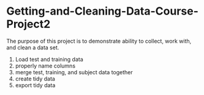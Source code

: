# Getting-and-Cleaning-Data-Course-Project2

The purpose of this project is to demonstrate ability to collect, work with, and clean a data set.

1. Load test and training data 
2. properly name columns
3. merge test, training, and subject data together
4. create tidy data
5. export tidy data
